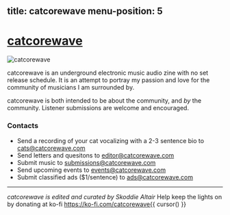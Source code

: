 title: catcorewave
menu-position: 5
---
# [catcorewave](https://www.catcorewave.com)

![catcorewave](/img/catcorewave.png "catcorewave")

catcorewave is an underground electronic music audio zine with no set release schedule. It is an attempt to portray my passion and love for the community of musicians I am surrounded by.

catcorewave is both intended to be about the community, and *by* the community. Listener submissions are welcome and encouraged.

### Contacts
* Send a recording of your cat vocalizing with a 2-3 sentence bio to cats@catcorewave.com
* Send letters and quesitons to editor@catcorewave.com
* Submit music to submissions@catcorewave.com
* Send upcoming events to events@catcorewave.com
* Submit classified ads ($1/sentence) to ads@catcorewave.com

***
_catcorewave is edited and curated by Skoddie Altair_
Help keep the lights on by donating at ko-fi https://ko-fi.com/catcorewave{{ cursor() }}